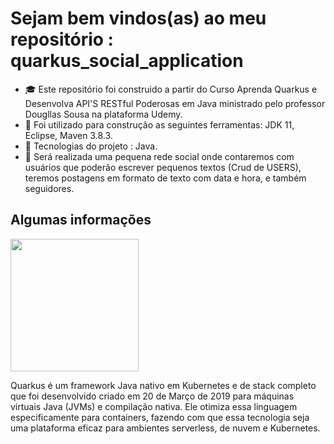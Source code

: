 
# Sejam bem vindos(as) ao meu repositório : quarkus_social_application


- :mortar_board: Este repositório foi construido a partir do Curso Aprenda Quarkus e Desenvolva API'S RESTful Poderosas em Java ministrado pelo professor Dougllas Sousa na plataforma Udemy.  
- :construction: Foi utilizado para construção as seguintes ferramentas: JDK 11, Eclipse, Maven 3.8.3.
- :hammer: Tecnologias do projeto : Java.  
- :memo: Será realizada uma pequena rede social onde contaremos com usuários que poderão escrever pequenos textos (Crud de USERS), teremos postagens em formato de texto com data e hora, e também seguidores. 

<h2>Algumas informações</h2>

<img align="center" width="205" height="212" src="https://smanager.com.br/servicos-tecnologia/quarkus/">
<br>

Quarkus é um  framework Java nativo em Kubernetes e de stack completo que foi desenvolvido criado em 20 de Março de 2019 para máquinas virtuais Java (JVMs) e compilação nativa. Ele otimiza essa linguagem especificamente para containers, fazendo com que essa tecnologia seja uma plataforma eficaz para ambientes serverless, de nuvem e Kubernetes.
